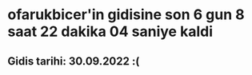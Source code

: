 # ofarukbicer'in gidisine son 6 gun 8 saat 22 dakika 04 saniye kaldi

## Gidis tarihi: 30.09.2022 :(